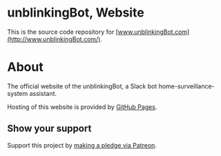 # unblinkingBot, Website  

This is the source code repository for [www.unblinkingBot.com](http://www.unblinkingBot.com/).  

# About  

The official website of the unblinkingBot, a Slack bot home-surveillance-system assistant.  

Hosting of this website is provided by [GitHub Pages](https://pages.github.com/).  

## Show your support  

Support this project by [making a pledge via Patreon](https://www.Patreon.com/jmg1138).  
